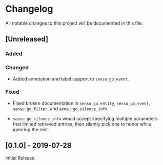 # Changelog
All notable changes to this project will be documented in this file.

## [Unreleased]

### Added

### Changed
- Added annotation and label support to `sensu_go_event`.

### Fixed
- Fixed broken documentation in `sensu_go_entity`, `sensu_go_event`,
  `sensu_go_filter`, and `sensu_go_silence_info`.

- `sensu_go_silence_info` would accept specifying multiple parameters that
  limited retrieved entries, then silently pick one to honor while ignoring
  the rest.

## [0.1.0] - 2019-07-28

Initial Release

